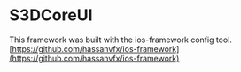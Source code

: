 # S3DCoreUI

This framework was built with the ios-framework  config tool.
[https://github.com/hassanvfx/ios-framework](https://github.com/hassanvfx/ios-framework)
